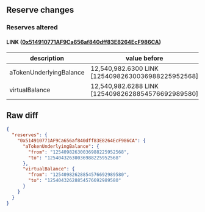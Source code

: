 ## Reserve changes

### Reserves altered

#### LINK ([0x514910771AF9Ca656af840dff83E8264EcF986CA](https://etherscan.io/address/0x514910771AF9Ca656af840dff83E8264EcF986CA))

| description | value before | value after |
| --- | --- | --- |
| aTokenUnderlyingBalance | 12,540,982.6300 LINK [12540982630036988225952568] | 12,540,432.6300 LINK [12540432630036988225952568] |
| virtualBalance | 12,540,982.6288 LINK [12540982628854576692989580] | 12,540,432.6288 LINK [12540432628854576692989580] |


## Raw diff

```json
{
  "reserves": {
    "0x514910771AF9Ca656af840dff83E8264EcF986CA": {
      "aTokenUnderlyingBalance": {
        "from": "12540982630036988225952568",
        "to": "12540432630036988225952568"
      },
      "virtualBalance": {
        "from": "12540982628854576692989580",
        "to": "12540432628854576692989580"
      }
    }
  }
}
```